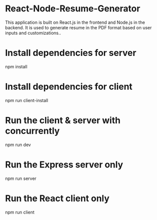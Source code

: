 # React-Node-Resume-Generator

This application is built on React.js in the frontend and Node.js in the backend. It is used to generate resume in the PDF format based on user inputs and customizations..

# Install dependencies for server

npm install

# Install dependencies for client

npm run client-install

# Run the client & server with concurrently

npm run dev

# Run the Express server only

npm run server

# Run the React client only

npm run client
